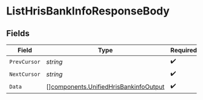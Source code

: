 # ListHrisBankInfoResponseBody


## Fields

| Field                                                                                          | Type                                                                                           | Required                                                                                       | Description                                                                                    |
| ---------------------------------------------------------------------------------------------- | ---------------------------------------------------------------------------------------------- | ---------------------------------------------------------------------------------------------- | ---------------------------------------------------------------------------------------------- |
| `PrevCursor`                                                                                   | *string*                                                                                       | :heavy_check_mark:                                                                             | N/A                                                                                            |
| `NextCursor`                                                                                   | *string*                                                                                       | :heavy_check_mark:                                                                             | N/A                                                                                            |
| `Data`                                                                                         | [][components.UnifiedHrisBankinfoOutput](../../models/components/unifiedhrisbankinfooutput.md) | :heavy_check_mark:                                                                             | N/A                                                                                            |